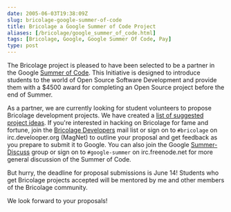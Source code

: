 ```yaml
--- 
date: 2005-06-03T19:38:09Z
slug: bricolage-google-summer-of-code
title: Bricolage a Google Summer of Code Project
aliases: [/bricolage/google_summer_of_code.html]
tags: [Bricolage, Google, Google Summer Of Code, Pay]
type: post
---
```


The Bricolage project is pleased to have been selected to be a partner in the
Google [Summer of Code]. This Initiative is designed to introduce students to
the world of Open Source Software Development and provide them with a $4500
award for completing an Open Source project before the end of Summer.

As a partner, we are currently looking for student volunteers to propose
Bricolage development projects. We have created a [list of suggested project
ideas]. If you're interested in hacking on Bricolage for fame and fortune, join
the [Bricolage Developers] mail list or sign on to `#bricolage` on
irc.develooper.org (MagNet) to outline your proposal and get feedback as you
prepare to submit it to Google. You can also join the Google [Summer-Discuss]
group or sign on to `#google-summer` on irc.freenode.net for more general
discussion of the Summer of Code.

But hurry, the deadline for proposal submissions is June 14! Students who get
Bricolage projects accepted will be mentored by me and other members of the
Bricolage community.

We look forward to your proposals!

  [Summer of Code]: http://code.google.com/summerofcode.html
  [list of suggested project ideas]: https://bricolagecms.org/dev/summer_of_code/
  [Bricolage Developers]: https://bricolagecms.org/support/lists/
    "Bricolage Mail List Subscription"
  [Summer-Discuss]: http://groups-beta.google.com/group/summer-discuss
